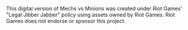 This digital version of Mechs vs Minions was created under Riot Games' "Legal Jibber Jabber" policy using assets owned by Riot Games.  Riot Games does not endorse or sponsor this project.